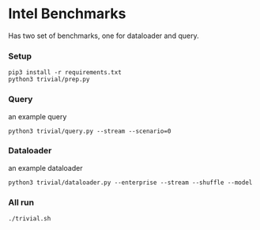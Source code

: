 # Intel Benchmarks

Has two set of benchmarks, one for dataloader and query.

### Setup

```
pip3 install -r requirements.txt
python3 trivial/prep.py
```

### Query

an example query

```
python3 trivial/query.py --stream --scenario=0
```

### Dataloader

an example dataloader
```
python3 trivial/dataloader.py --enterprise --stream --shuffle --model 
```


### All run

```
./trivial.sh
```
